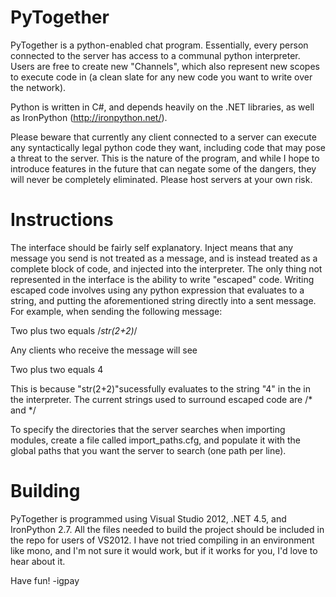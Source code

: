 PyTogether
==========

PyTogether is a python-enabled chat program. Essentially, every person connected to the server has access to a communal python interpreter. Users are free to create new "Channels", which also represent new scopes to execute code in (a clean slate for any new code you want to write over the network).

Python is written in C#, and depends heavily on the .NET libraries, as well as IronPython (http://ironpython.net/).

Please beware that currently any client connected to a server can execute any syntactically legal python code they want, including code that may pose a threat to the server. This is the nature of the program, and while I hope to introduce features in the future that can negate some of the dangers, they will never be completely eliminated. Please host servers at your own risk.

Instructions
==========

The interface should be fairly self explanatory. Inject means that any message you send is not treated as a message, and is instead treated as a complete block of code, and injected into the interpreter. The only thing not represented in the interface is the ability to write "escaped" code. Writing escaped code involves using any python expression that evaluates to a string, and putting the aforementioned string directly into a sent message. For example, when sending the following message:

Two plus two equals /*str(2+2)*/

Any clients who receive the message will see

Two plus two equals 4

This is because "str(2+2)"sucessfully evaluates to the string "4" in the in the interpreter. The current strings used to surround escaped code are /* and */


To specify the directories that the server searches when importing modules, create a file called import_paths.cfg, and populate it with the global paths that you want the server to search (one path per line).

Building
==========

PyTogether is programmed using Visual Studio 2012, .NET 4.5, and IronPython 2.7. All the files needed to build the project should be included in the repo for users of VS2012. I have not tried compiling in an environment like mono, and I'm not sure it would work, but if it works for you, I'd love to hear about it.

Have fun!
-igpay
